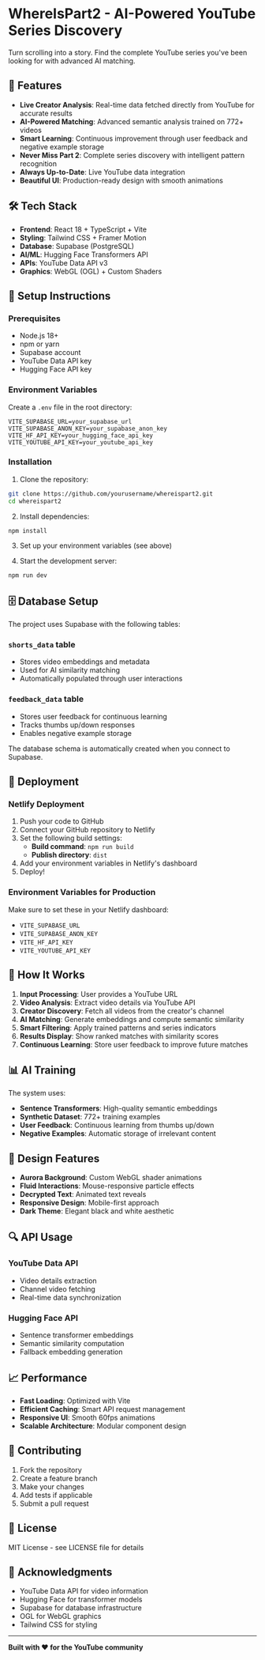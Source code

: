 # WhereIsPart2 - AI-Powered YouTube Series Discovery

Turn scrolling into a story. Find the complete YouTube series you've been looking for with advanced AI matching.

## 🚀 Features

- **Live Creator Analysis**: Real-time data fetched directly from YouTube for accurate results
- **AI-Powered Matching**: Advanced semantic analysis trained on 772+ videos
- **Smart Learning**: Continuous improvement through user feedback and negative example storage
- **Never Miss Part 2**: Complete series discovery with intelligent pattern recognition
- **Always Up-to-Date**: Live YouTube data integration
- **Beautiful UI**: Production-ready design with smooth animations

## 🛠️ Tech Stack

- **Frontend**: React 18 + TypeScript + Vite
- **Styling**: Tailwind CSS + Framer Motion
- **Database**: Supabase (PostgreSQL)
- **AI/ML**: Hugging Face Transformers API
- **APIs**: YouTube Data API v3
- **Graphics**: WebGL (OGL) + Custom Shaders

## 🔧 Setup Instructions

### Prerequisites

- Node.js 18+ 
- npm or yarn
- Supabase account
- YouTube Data API key
- Hugging Face API key

### Environment Variables

Create a `.env` file in the root directory:

```env
VITE_SUPABASE_URL=your_supabase_url
VITE_SUPABASE_ANON_KEY=your_supabase_anon_key
VITE_HF_API_KEY=your_hugging_face_api_key
VITE_YOUTUBE_API_KEY=your_youtube_api_key
```

### Installation

1. Clone the repository:
```bash
git clone https://github.com/yourusername/whereispart2.git
cd whereispart2
```

2. Install dependencies:
```bash
npm install
```

3. Set up your environment variables (see above)

4. Start the development server:
```bash
npm run dev
```

## 🗄️ Database Setup

The project uses Supabase with the following tables:

### `shorts_data` table
- Stores video embeddings and metadata
- Used for AI similarity matching
- Automatically populated through user interactions

### `feedback_data` table  
- Stores user feedback for continuous learning
- Tracks thumbs up/down responses
- Enables negative example storage

The database schema is automatically created when you connect to Supabase.

## 🚀 Deployment

### Netlify Deployment

1. Push your code to GitHub
2. Connect your GitHub repository to Netlify
3. Set the following build settings:
   - **Build command**: `npm run build`
   - **Publish directory**: `dist`
4. Add your environment variables in Netlify's dashboard
5. Deploy!

### Environment Variables for Production

Make sure to set these in your Netlify dashboard:
- `VITE_SUPABASE_URL`
- `VITE_SUPABASE_ANON_KEY` 
- `VITE_HF_API_KEY`
- `VITE_YOUTUBE_API_KEY`

## 🧠 How It Works

1. **Input Processing**: User provides a YouTube URL
2. **Video Analysis**: Extract video details via YouTube API
3. **Creator Discovery**: Fetch all videos from the creator's channel
4. **AI Matching**: Generate embeddings and compute semantic similarity
5. **Smart Filtering**: Apply trained patterns and series indicators
6. **Results Display**: Show ranked matches with similarity scores
7. **Continuous Learning**: Store user feedback to improve future matches

## 📊 AI Training

The system uses:
- **Sentence Transformers**: High-quality semantic embeddings
- **Synthetic Dataset**: 772+ training examples
- **User Feedback**: Continuous learning from thumbs up/down
- **Negative Examples**: Automatic storage of irrelevant content

## 🎨 Design Features

- **Aurora Background**: Custom WebGL shader animations
- **Fluid Interactions**: Mouse-responsive particle effects
- **Decrypted Text**: Animated text reveals
- **Responsive Design**: Mobile-first approach
- **Dark Theme**: Elegant black and white aesthetic

## 🔍 API Usage

### YouTube Data API
- Video details extraction
- Channel video fetching
- Real-time data synchronization

### Hugging Face API
- Sentence transformer embeddings
- Semantic similarity computation
- Fallback embedding generation

## 📈 Performance

- **Fast Loading**: Optimized with Vite
- **Efficient Caching**: Smart API request management
- **Responsive UI**: Smooth 60fps animations
- **Scalable Architecture**: Modular component design

## 🤝 Contributing

1. Fork the repository
2. Create a feature branch
3. Make your changes
4. Add tests if applicable
5. Submit a pull request

## 📄 License

MIT License - see LICENSE file for details

## 🙏 Acknowledgments

- YouTube Data API for video information
- Hugging Face for transformer models
- Supabase for database infrastructure
- OGL for WebGL graphics
- Tailwind CSS for styling

---

**Built with ❤️ for the YouTube community**